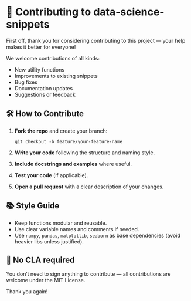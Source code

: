 # 🤝 Contributing to data-science-snippets

First off, thank you for considering contributing to this project — your help makes it better for everyone!

We welcome contributions of all kinds:
- New utility functions
- Improvements to existing snippets
- Bug fixes
- Documentation updates
- Suggestions or feedback

## 🛠 How to Contribute

1. **Fork the repo** and create your branch:
   ```
   git checkout -b feature/your-feature-name
   ```

2. **Write your code** following the structure and naming style.

3. **Include docstrings and examples** where useful.

4. **Test your code** (if applicable).

5. **Open a pull request** with a clear description of your changes.

## 📚 Style Guide

- Keep functions modular and reusable.
- Use clear variable names and comments if needed.
- Use `numpy`, `pandas`, `matplotlib`, `seaborn` as base dependencies (avoid heavier libs unless justified).

## 🙌 No CLA required

You don’t need to sign anything to contribute — all contributions are welcome under the MIT License.

Thank you again!